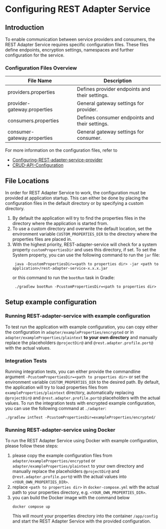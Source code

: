 # Configuring REST Adapter Service


## Introduction
To enable communication between service providers and consumers, the REST Adapter Service requires specific configuration files. These files define endpoints, encryption settings, namespaces and further configuration for the service.

### Configuration Files Overview
<table>
  <thead>
    <tr>
      <th>File Name</th>
      <th>Description</th>
    </tr>
  </thead>
  <tbody>
    <tr>
      <td>providers.properties</td>
      <td>Defines provider endpoints and their settings.</td>
    </tr>
    <tr>
      <td>provider-gateway.properties</td>
      <td>General gateway settings for provider.</td>
    </tr>
    <tr>
      <td>consumers.properties</td>
      <td>Defines consumer endpoints and their settings.</td>
    </tr>
    <tr>
      <td>consumer-gateway.properties</td>
      <td>General gateway settings for consumer.</td>
    </tr>
  </tbody>
</table>

For more information on the configuration files, refer to 
- [Configuring-REST-adapter-service-provider](Configuring-REST-adapter-service-provider.md)
- [CRUD-API-Configuration](CRUD-API-Configuration.md)

## File Locations
In order for REST Adapter Service to work, the configuration must be provided at application startup. This can either be done by placing the configuration files in the default directory or by specifying a custom directory.

1. By default the application will try to find the properties files in the directory where the application is started from.
2. To use a custom directory and overwrite the default location, set the environment variable `CUSTOM_PROPERTIES_DIR` to the directory where the properties files are placed in.
3. With the highest priority, REST-adapter-service will check for a system property `customPropertiesDir` and uses this directory, if set.
    To set the System property, you can use the following command to run the `jar` file:
    ```
     java -DcustomPropertiesDir=<path to properties dir> -jar <path to application>/rest-adapter-service-x.x.x.jar
    ```
   or this command to run the `bootRun` task in Gradle:
    ```
     ./gradlew bootRun -PcustomPropertiesDir=<path to properties dir>
    ```

## Setup example configuration

### Running REST-adapter-service with example configuration
To test run the application with example configuration, you can copy either the configuration in `adapter/exampleProperties/encrypted` or in `adapter/exampleProperties/plaintext` **to your own directory** and manually replace the placeholders `@projectDir@` and `@rest.adapter.profile.port@` with the actual values.

### Integration Tests
Running integration tests, you can either provide the commandline argument `-PcustomPropertiesDir=<path to properties dir>` or set the environment variable `CUSTOM_PROPERTIES_DIR` to the desired path. By default, the application will try to load properties files from `exampleProperties/plaintext` directory, automatically replacing `@projectDir@` and `@rest.adapter.profile.port@` placeholders with the actual values. 
To run the integration tests with encrypted example configuration, you can use the following command at `./adapter`:
```
./gradlew intTest -PcustomPropertiesDir=exampleProperties/encrypted/
```

### Running REST-adapter-service using Docker 
To run the REST Adapter Service using Docker with example configuration, please follow these steps:
1. please copy the example configuration files from `adapter/exampleProperties/encrypted` or `adapter/exampleProperties/plaintext` to your own directory and manually replace the placeholders `@projectDir@` and `@rest.adapter.profile.port@` with the actual values into `<YOUR_OWN_PROPERTIES_DIR>`.
2. replace `<path to properties dir>` in `docker-compose.yml` with the actual path to your properties directory, e.g. `<YOUR_OWN_PROPERTIES_DIR>`.
3. you can build the Docker image with the command below
    ```
    docker compose up 
    ```
   This will mount your properties directory into the container `/app/config` and start the REST Adapter Service with the provided configuration.


   
